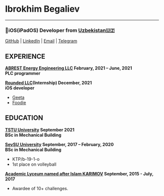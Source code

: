 # Ibrokhim Begaliev

---

### iOS(iPadOS) Developer  from  [Uzbekistan🇺🇿](https://en.wikipedia.org/wiki/Uzbekistan)

[GitHub](https://github.com/ibegaliev) | [LinkedIn](https://www.linkedin.com/in/ibegaliev/) | [Email](mailto:ibrohimbek2048@gmail.com) | [Telegram](https://t.me/ibegalievblogi)

EXPERIENCE
-
**[ABREST Energy Engineering LLC](http://abrest.uz/) February, 2021 – June, 2021 <br>
PLC programmer**

**[Rounded LLC](https://www.instagram.com/rndd.llc/)(Internship) December, 2021 <br>
iOS developer**
- [Geeta](https://github.com/ibegaliev/Geeta)
- [Foodie](https://github.com/ibegaliev/Fooder)


EDUCATION
-

**[TSTU University](http://tdtu.uz/) September 2021 <br>
BSc in Mechanical Building**

**[SevSU University](https://www.sevsu.ru/) September, 2017 – February, 2020 <br>
BSc in Mechanical Building**

 - KTP/b-19-1-o
 - 1st place on volleyball
 
**[Academic Lyceum named after Islam KARIMOV](https://alkt.uz/) September, 2015 - July, 2017 <br>**

  - Awardee of 10+ challenges.
